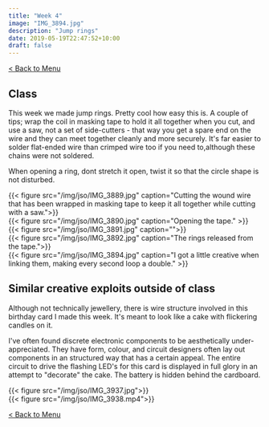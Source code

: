 ```yaml
---
title: "Week 4"
image: "IMG_3894.jpg"
description: "Jump rings"
date: 2019-05-19T22:47:52+10:00
draft: false
---
```

[< Back to Menu](/jso/)

## Class

This week we made jump rings.  Pretty cool how easy this is.  A couple of tips; wrap the coil in masking tape to hold it all together when you cut, and use a saw, not a set of side-cutters - that way you get a spare end on the wire and they can meet together cleanly and more securely.  It's far easier to solder flat-ended wire than crimped wire too if you need to,although these chains were not soldered.

When opening a ring, dont stretch it open, twist it so that the circle shape is not disturbed.

<div class="row">
    <div class="4u 12u$(medium)">
        {{< figure src="/img/jso/IMG_3889.jpg" caption="Cutting the wound wire that has been wrapped in masking tape to keep it all together while cutting with a saw.">}}
    </div>
    <div class="4u 12u$(medium)">
        {{< figure src="/img/jso/IMG_3890.jpg" caption="Opening the tape." >}}
    </div>
    <div class="4u 12u$(medium)">
        {{< figure src="/img/jso/IMG_3891.jpg" caption="">}}
    </div>
</div>
<div class="row">
    <div class="6u 12u$(medium)">
        {{< figure src="/img/jso/IMG_3892.jpg" caption="The rings released from the tape.">}}
    </div>
    <div class="6u 12u$(medium)">
        {{< figure src="/img/jso/IMG_3894.jpg" caption="I got a little creative when linking them, making every second loop a double." >}}
    </div>
</div>


## Similar creative exploits outside of class

Although not technically jewellery, there is wire structure involved in this birthday card I made this week.  It's meant to look like a cake with flickering candles on it.

I've often found discrete electronic components to be aesthetically under-appreciated. They have form, colour, and circuit designers often lay out components in an structured way that has a certain appeal.  The entire circuit to drive the flashing LED's for this card is displayed in full glory in an attempt to "decorate" the cake.  The battery is hidden behind the cardboard.

<div class="row">
    <div class="6u 12u$(medium)">
        {{< figure src="/img/jso/IMG_3937.jpg">}}
    </div>
    <div class="6u 12u$(medium)">
        {{< figure src="/img/jso/IMG_3938.mp4">}}
    </div>
</div>


[< Back to Menu](/jso/)
